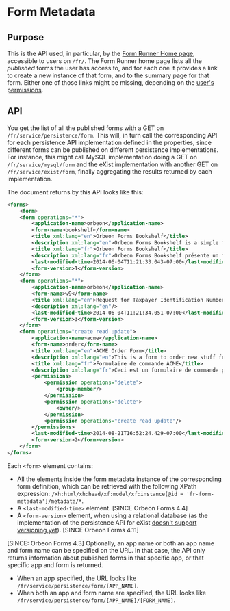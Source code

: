 # Form Metadata

<!-- toc -->

## Purpose

This is the API used, in particular, by the [Form Runner Home page](../../feature/home-page.md), accessible to users on `/fr/`. The Form Runner home page lists all the *published* forms the user has access to, and for each one it provides a link to create a new instance of that form, and to the summary page for that form. Either one of those links might be missing, depending on the [user's permissions](../../../form-runner/access-control/README.md).

## API

You get the list of all the published forms with a GET on `/fr/service/persistence/form`. This will, in turn call the corresponding API for each persistence API implementation defined in the properties, since different forms can be published on different persistence implementations. For instance, this might call MySQL implementation doing a GET on `/fr/service/mysql/form` and the eXist implementation with another GET on `/fr/service/exist/form`, finally aggregating the results returned by each implementation.

The document returns by this API looks like this:

```xml
<forms>
    <form>
    <form operations="*">
        <application-name>orbeon</application-name>
        <form-name>bookshelf</form-name>
        <title xml:lang="en">Orbeon Forms Bookshelf</title>
        <description xml:lang="en">Orbeon Forms Bookshelf is a simple form …</description>
        <title xml:lang="fr">Orbeon Forms Bookshelf</title>
        <description xml:lang="fr">Orbeon Forms Bookshelf présente un formulaire simple…</description>
        <last-modified-time>2014-06-04T11:21:33.043-07:00</last-modified-time>
        <form-version>1</form-version>
    </form>
    <form operations="*">
        <application-name>orbeon</application-name>
        <form-name>w9</form-name>
        <title xml:lang="en">Request for Taxpayer Identification Number and Certification</title>
        <description xml:lang="en"/>
        <last-modified-time>2014-06-04T11:21:34.051-07:00</last-modified-time>
        <form-version>3</form-version>
    </form>
    <form operations="create read update">
        <application-name>acme</application-name>
        <form-name>order</form-name>
        <title xml:lang="en">ACME Order Form</title>
        <description xml:lang="en">This is a form to order new stuff from ACME, Inc.</description>
        <title xml:lang="fr">Formulaire de commande ACME</title>
        <description xml:lang="fr">Ceci est un formulaire de commande pour ACME, Inc.</description>
        <permissions>
            <permission operations="delete">
                <group-member/>
            </permission>
            <permission operations="delete">
                <owner/>
            </permission>
            <permission operations="create read update"/>
        </permissions>
        <last-modified-time>2014-08-21T16:52:24.429-07:00</last-modified-time>
        <form-version>2</form-version>
    </form>
</forms>
```

Each `<form>` element contains:

* All the elements inside the form metadata instance of the corresponding form definition, which can be retrieved with the following XPath expression: `/xh:html/xh:head/xf:model/xf:instance[@id = 'fr-form-metadata']/metadata/*`.
* A `<last-modified-time>` element. [SINCE Orbeon Forms 4.4]
* A `<form-version>` element, when using a relational database (as the implementation of the persistence API for eXist [doesn't support versioning yet](https://github.com/orbeon/orbeon-forms/issues/1524)). [SINCE Orbeon Forms 4.11]

[SINCE: Orbeon Forms 4.3] Optionally, an app name or both an app name and form name can be specified on the URL. In that case, the API only returns information about published forms in that specific app, or that specific app and form is returned.

* When an app specified, the URL looks like `/fr/service/persistence/form/[APP_NAME]`.
* When both an app and form name are specified, the URL looks like `/fr/service/persistence/form/[APP_NAME]/[FORM_NAME]`.
